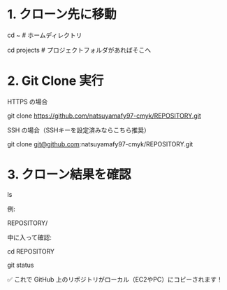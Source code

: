 # 1. クローン先に移動
cd ~          # ホームディレクトリ

cd projects   # プロジェクトフォルダがあればそこへ

# 2. Git Clone 実行

HTTPS の場合

git clone https://github.com/natsuyamafy97-cmyk/REPOSITORY.git

SSH の場合（SSHキーを設定済みならこちら推奨）

git clone git@github.com:natsuyamafy97-cmyk/REPOSITORY.git

# 3. クローン結果を確認
ls


例:

REPOSITORY/


中に入って確認:

cd REPOSITORY

git status


✅ これで GitHub 上のリポジトリがローカル（EC2やPC）にコピーされます！
